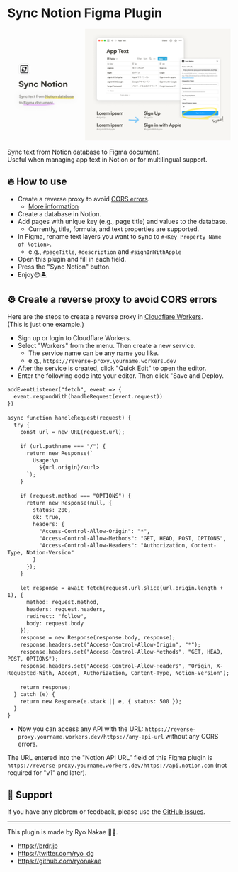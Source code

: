 # Sync Notion Figma Plugin

![](./cover.png)

Sync text from Notion database to Figma document.  
Useful when managing app text in Notion or for multilingual support.

## 🔥 How to use

- Create a reverse proxy to avoid [CORS errors](https://developer.mozilla.org/en-US/docs/Web/HTTP/CORS/Errors).
  - [More information](#%EF%B8%8F-create-a-reverse-proxy-to-avoid-cors-errors)
- Create a database in Notion.
- Add pages with unique key (e.g., page title) and values to the database.
  - Currently, title, formula, and text properties are supported.
- In Figma, rename text layers you want to sync to `#<Key Property Name of Notion>`.
  - e.g., `#pageTitle`, `#description` and `#signInWithApple`
- Open this plugin and fill in each field.
- Press the "Sync Notion" button.
- Enjoy😎🏝

## ⚙️ Create a reverse proxy to avoid CORS errors

Here are the steps to create a reverse proxy in [Cloudflare Workers](https://workers.cloudflare.com/).  
(This is just one example.)

- Sign up or login to Cloudflare Workers.
- Select "Workers" from the menu. Then create a new service.
  - The service name can be any name you like.
  - e.g., `https://reverse-proxy.yourname.workers.dev`
- After the service is created, click "Quick Edit" to open the editor.
- Enter the following code into your editor. Then click "Save and Deploy.

```
addEventListener("fetch", event => {
  event.respondWith(handleRequest(event.request))
})

async function handleRequest(request) {
  try {
    const url = new URL(request.url);

    if (url.pathname === "/") {
      return new Response(`
        Usage:\n
          ${url.origin}/<url>
      `);
    }

    if (request.method === "OPTIONS") {
      return new Response(null, {
        status: 200,
        ok: true,
        headers: {
          "Access-Control-Allow-Origin": "*",
          "Access-Control-Allow-Methods": "GET, HEAD, POST, OPTIONS",
          "Access-Control-Allow-Headers": "Authorization, Content-Type, Notion-Version"
        }
      });
    }

    let response = await fetch(request.url.slice(url.origin.length + 1), {
      method: request.method,
      headers: request.headers,
      redirect: "follow",
      body: request.body
    });
    response = new Response(response.body, response);
    response.headers.set("Access-Control-Allow-Origin", "*");
    response.headers.set("Access-Control-Allow-Methods", "GET, HEAD, POST, OPTIONS");
    response.headers.set("Access-Control-Allow-Headers", "Origin, X-Requested-With, Accept, Authorization, Content-Type, Notion-Version");

    return response;
  } catch (e) {
    return new Response(e.stack || e, { status: 500 });
  }
}
```

- Now you can access any API with the URL: `https://reverse-proxy.yourname.workers.dev/https://any-api-url` without any CORS errors.

The URL entered into the "Notion API URL" field of this Figma plugin is `https://reverse-proxy.yourname.workers.dev/https://api.notion.com` (not required for "v1" and later).

## 📮 Support

If you have any plobrem or feedback, please use the [GitHub Issues](https://github.com/ryonakae/figma-plugin-sync-notion/issues).

---

This plugin is made by Ryo Nakae 🙎‍♂️.

- https://brdr.jp
- https://twitter.com/ryo_dg
- https://github.com/ryonakae
